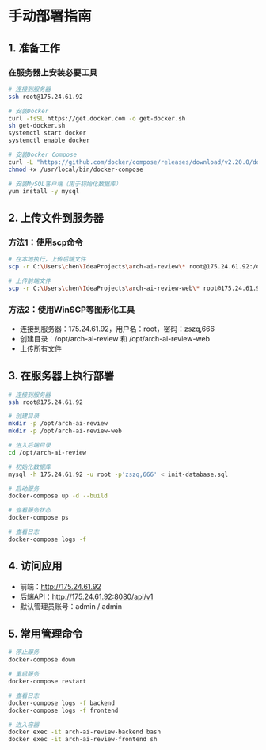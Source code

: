 # 手动部署指南

## 1. 准备工作

### 在服务器上安装必要工具
```bash
# 连接到服务器
ssh root@175.24.61.92

# 安装Docker
curl -fsSL https://get.docker.com -o get-docker.sh
sh get-docker.sh
systemctl start docker
systemctl enable docker

# 安装Docker Compose
curl -L "https://github.com/docker/compose/releases/download/v2.20.0/docker-compose-$(uname -s)-$(uname -m)" -o /usr/local/bin/docker-compose
chmod +x /usr/local/bin/docker-compose

# 安装MySQL客户端（用于初始化数据库）
yum install -y mysql
```

## 2. 上传文件到服务器

### 方法1：使用scp命令
```bash
# 在本地执行，上传后端文件
scp -r C:\Users\chen\IdeaProjects\arch-ai-review\* root@175.24.61.92:/opt/arch-ai-review/

# 上传前端文件
scp -r C:\Users\chen\IdeaProjects\arch-ai-review-web\* root@175.24.61.92:/opt/arch-ai-review-web/
```

### 方法2：使用WinSCP等图形化工具
- 连接到服务器：175.24.61.92，用户名：root，密码：zszq,666
- 创建目录：/opt/arch-ai-review 和 /opt/arch-ai-review-web
- 上传所有文件

## 3. 在服务器上执行部署

```bash
# 连接到服务器
ssh root@175.24.61.92

# 创建目录
mkdir -p /opt/arch-ai-review
mkdir -p /opt/arch-ai-review-web

# 进入后端目录
cd /opt/arch-ai-review

# 初始化数据库
mysql -h 175.24.61.92 -u root -p'zszq,666' < init-database.sql

# 启动服务
docker-compose up -d --build

# 查看服务状态
docker-compose ps

# 查看日志
docker-compose logs -f
```

## 4. 访问应用

- 前端：http://175.24.61.92
- 后端API：http://175.24.61.92:8080/api/v1
- 默认管理员账号：admin / admin

## 5. 常用管理命令

```bash
# 停止服务
docker-compose down

# 重启服务
docker-compose restart

# 查看日志
docker-compose logs -f backend
docker-compose logs -f frontend

# 进入容器
docker exec -it arch-ai-review-backend bash
docker exec -it arch-ai-review-frontend sh
```
